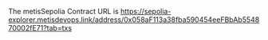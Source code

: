 The metisSepolia Contract URL is https://sepolia-explorer.metisdevops.link/address/0x058aF113a38fba590454eeFBbAb554870002fE71?tab=txs
